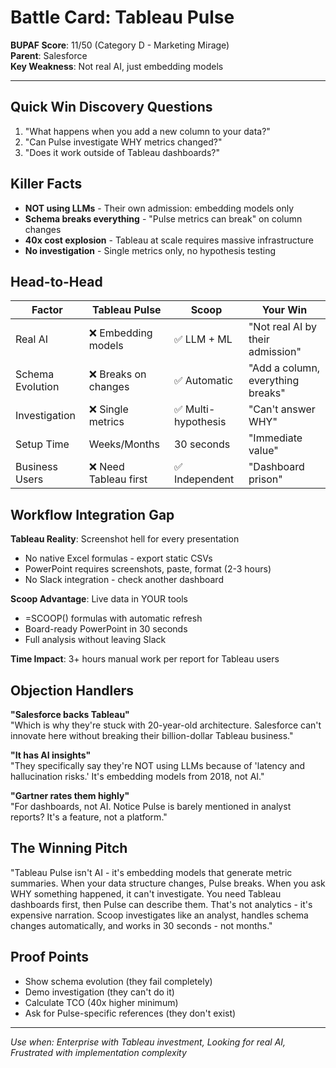 # Battle Card: Tableau Pulse

**BUPAF Score**: 11/50 (Category D - Marketing Mirage)  
**Parent**: Salesforce  
**Key Weakness**: Not real AI, just embedding models

---

## Quick Win Discovery Questions
1. "What happens when you add a new column to your data?"
2. "Can Pulse investigate WHY metrics changed?"
3. "Does it work outside of Tableau dashboards?"

## Killer Facts
- **NOT using LLMs** - Their own admission: embedding models only
- **Schema breaks everything** - "Pulse metrics can break" on column changes
- **40x cost explosion** - Tableau at scale requires massive infrastructure
- **No investigation** - Single metrics only, no hypothesis testing

## Head-to-Head

| Factor | Tableau Pulse | Scoop | Your Win |
|--------|---------------|-------|----------|
| Real AI | ❌ Embedding models | ✅ LLM + ML | "Not real AI by their admission" |
| Schema Evolution | ❌ Breaks on changes | ✅ Automatic | "Add a column, everything breaks" |
| Investigation | ❌ Single metrics | ✅ Multi-hypothesis | "Can't answer WHY" |
| Setup Time | Weeks/Months | 30 seconds | "Immediate value" |
| Business Users | ❌ Need Tableau first | ✅ Independent | "Dashboard prison" |

## Workflow Integration Gap

**Tableau Reality**: Screenshot hell for every presentation
- No native Excel formulas - export static CSVs
- PowerPoint requires screenshots, paste, format (2-3 hours)
- No Slack integration - check another dashboard

**Scoop Advantage**: Live data in YOUR tools
- =SCOOP() formulas with automatic refresh
- Board-ready PowerPoint in 30 seconds
- Full analysis without leaving Slack

**Time Impact**: 3+ hours manual work per report for Tableau users

## Objection Handlers

**"Salesforce backs Tableau"**  
"Which is why they're stuck with 20-year-old architecture. Salesforce can't innovate here without breaking their billion-dollar Tableau business."

**"It has AI insights"**  
"They specifically say they're NOT using LLMs because of 'latency and hallucination risks.' It's embedding models from 2018, not AI."

**"Gartner rates them highly"**  
"For dashboards, not AI. Notice Pulse is barely mentioned in analyst reports? It's a feature, not a platform."

## The Winning Pitch
"Tableau Pulse isn't AI - it's embedding models that generate metric summaries. When your data structure changes, Pulse breaks. When you ask WHY something happened, it can't investigate. You need Tableau dashboards first, then Pulse can describe them. That's not analytics - it's expensive narration. Scoop investigates like an analyst, handles schema changes automatically, and works in 30 seconds - not months."

## Proof Points
- Show schema evolution (they fail completely)
- Demo investigation (they can't do it)
- Calculate TCO (40x higher minimum)
- Ask for Pulse-specific references (they don't exist)

---
*Use when: Enterprise with Tableau investment, Looking for real AI, Frustrated with implementation complexity*